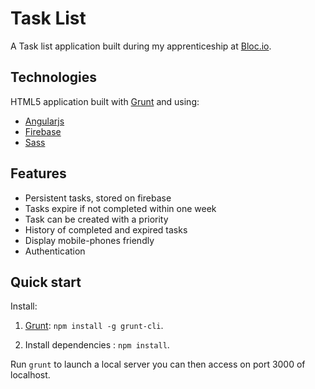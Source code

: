 # Task List

A Task list application built during my apprenticeship at [Bloc.io](https://www.bloc.io).

## Technologies

HTML5 application built with [Grunt](http://gruntjs.com/) and using:
* [Angularjs](https://angularjs.org/)
* [Firebase](https://www.firebase.com/)
* [Sass](http://sass-lang.com/)

## Features

* Persistent tasks, stored on firebase
* Tasks expire if not completed within one week
* Task can be created with a priority
* History of completed and expired tasks
* Display mobile-phones friendly
* Authentication 


## Quick start

Install:

1. [Grunt](http://gruntjs.com/): `npm install -g grunt-cli`.

2. Install dependencies : `npm install`.

Run `grunt` to launch a local server you can then access on port 3000 of localhost.
